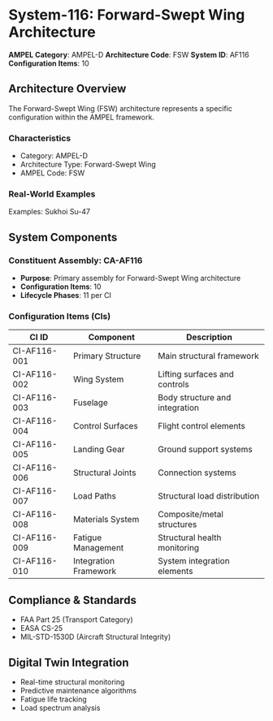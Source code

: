 # System-116: Forward-Swept Wing Architecture

**AMPEL Category**: AMPEL-D
**Architecture Code**: FSW
**System ID**: AF116
**Configuration Items**: 10

## Architecture Overview

The Forward-Swept Wing (FSW) architecture represents a specific configuration within the AMPEL framework.

### Characteristics
- Category: AMPEL-D
- Architecture Type: Forward-Swept Wing
- AMPEL Code: FSW

### Real-World Examples
Examples: Sukhoi Su-47

## System Components

### Constituent Assembly: CA-AF116
- **Purpose**: Primary assembly for Forward-Swept Wing architecture
- **Configuration Items**: 10
- **Lifecycle Phases**: 11 per CI

### Configuration Items (CIs)

| CI ID | Component | Description |
|-------|-----------|-------------|
| CI-AF116-001 | Primary Structure | Main structural framework |
| CI-AF116-002 | Wing System | Lifting surfaces and controls |
| CI-AF116-003 | Fuselage | Body structure and integration |
| CI-AF116-004 | Control Surfaces | Flight control elements |
| CI-AF116-005 | Landing Gear | Ground support systems |
| CI-AF116-006 | Structural Joints | Connection systems |
| CI-AF116-007 | Load Paths | Structural load distribution |
| CI-AF116-008 | Materials System | Composite/metal structures |
| CI-AF116-009 | Fatigue Management | Structural health monitoring |
| CI-AF116-010 | Integration Framework | System integration elements |

## Compliance & Standards
- FAA Part 25 (Transport Category)
- EASA CS-25
- MIL-STD-1530D (Aircraft Structural Integrity)

## Digital Twin Integration
- Real-time structural monitoring
- Predictive maintenance algorithms
- Fatigue life tracking
- Load spectrum analysis
